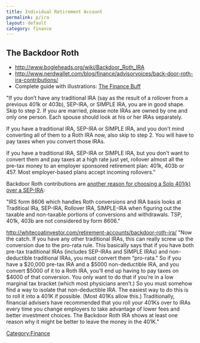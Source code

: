 ```yaml
---
title: Individual Retirement Account
permalink: p/ira
layout: default
category: finance
---
```


The Backdoor Roth
-----------------

-   <http://www.bogleheads.org/wiki/Backdoor_Roth_IRA>
-   <http://www.nerdwallet.com/blog/finance/advisorvoices/back-door-roth-ira-contributions/>
-   Complete guide with illustrations: [The Finance Buff](http://thefinancebuff.com/the-backdoor-roth-ira-a-complete-how-to.html)

"If you don’t have any traditional IRA (say as the result of a rollover from a previous 401k or 403b), SEP-IRA, or SIMPLE IRA, you are in good shape. Skip to step 2. If you are married, please note IRAs are owned by one and only one person. Each spouse should look at his or her IRAs separately.

If you have a traditional IRA, SEP-IRA or SIMPLE IRA, and you don’t mind converting all of them to a Roth IRA now, also skip to step 2. You will have to pay taxes when you convert those IRAs.

If you have a traditional IRA, SEP-IRA or SIMPLE IRA, but you don’t want to convert them and pay taxes at a high rate just yet, rollover almost all the pre-tax money to an employer sponsored retirement plan: 401k, 403b or 457. Most employer-based plans accept incoming rollovers."

Backdoor Roth contributions are [another reason for choosing a Solo 401(k) over a SEP-IRA](http://www.bogleheads.org/forum/viewtopic.php?f=2&t=121564):

"IRS form 8606 which handles Roth conversions and IRA basis looks at Traditioal IRa, SEP-IRA, Rollover IRA, SIMPLE-IRA when figuring out the taxable and non-taxable portions of conversions and withdrawals. TSP, 401k, 403b are not considered by form 8606."

<http://whitecoatinvestor.com/retirement-accounts/backdoor-roth-ira/> "Now the catch. If you have any other traditional IRAs, this can really screw up the conversion due to the pro-rata rule. This basically says that if you have both pre-tax traditional IRAs (includes SEP-IRAs and SIMPLE IRAs) and non-deductible traditional IRAs, you must convert them “pro-rata.” So if you have a $20,000 pre-tax IRA and a $5000 non-deductible IRA, and you convert $5000 of it to a Roth IRA, you’ll end up having to pay taxes on $4000 of that conversion. You only want to do that if you’re in a low marginal tax bracket (which most physicians aren’t.) So you must somehow find a way to isolate that non-deductible IRA. The easiest way to do this is to roll it into a 401K if possible. (Most 401Ks allow this.) Traditionally, financial advisers have recommended that you roll your 401Ks over to IRAs every time you change employers to take advantage of lower fees and better investment choices. The Backdoor Roth IRA shows at least one reason why it might be better to leave the money in the 401K."

[Category:Finance](/Category:Finance "wikilink")

